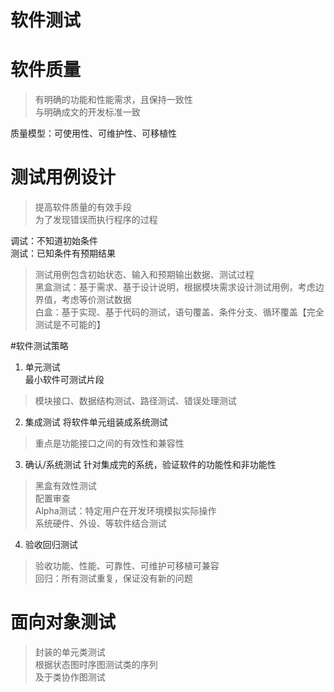 # 软件测试

# 软件质量
> 有明确的功能和性能需求，且保持一致性  
> 与明确成文的开发标准一致

质量模型：可使用性、可维护性、可移植性

# 测试用例设计
> 提高软件质量的有效手段  
> 为了发现错误而执行程序的过程  

调试：不知道初始条件  
测试：已知条件有预期结果

> 测试用例包含初始状态、输入和预期输出数据、测试过程  
> 黑盒测试：基于需求、基于设计说明，根据模块需求设计测试用例，考虑边界值，考虑等价测试数据  
> 白盒：基于实现、基于代码的测试，语句覆盖、条件分支、循环覆盖【完全测试是不可能的】  

#软件测试策略
1. 单元测试  
最小软件可测试片段
> 模块接口、数据结构测试、路径测试、错误处理测试

2. 集成测试
将软件单元组装成系统测试
> 重点是功能接口之间的有效性和兼容性

3. 确认/系统测试
针对集成完的系统，验证软件的功能性和非功能性
> 黑盒有效性测试  
> 配置审查   
> Alpha测试：特定用户在开发环境模拟实际操作  
> 系统硬件、外设、等软件结合测试

4. 验收回归测试
> 验收功能、性能、可靠性、可维护可移植可兼容  
> 回归：所有测试重复，保证没有新的问题


# 面向对象测试
> 封装的单元类测试  
> 根据状态图时序图测试类的序列  
> 及于类协作图测试











